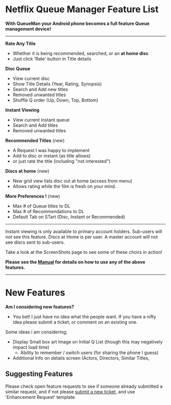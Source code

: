 # Netflix Queue Manager Feature List #

**With QueueMan your Android phone becomes a full feature Queue management device!**

---

**Rate Any Title**
  * Whether it is being recommended, searched, or an **at home disc**
  * Just click 'Rate' button in Title details


**Disc Queue**

  * View current disc
  * Show Title Details (Year, Rating, Synopsis)
  * Search and Add new titles
  * Removed unwanted titles
  * Shuffle Q order (Up, Down, Top, Bottom)

**Instant Viewing**

  * View current instant queue
  * Search and Add titles
  * Removed unwanted titles

**Recommended Titles** (new)
  * A Request I was happy to implement
  * Add to disc or instant (as title allows)
  * or just rate the title (including "not interested")

**Discs at home** (new)
  * New grid view lists disc out at home (access from menu)
  * Allows rating while the film is fresh on your mind.

**More Preferences !** (new)
  * Max # of Queue titles to DL
  * Max # of Recommendations to DL
  * Default Tab on STart (Disc, Instant or Recommended)


---


 Instant viewing is only available to primary account holders. Sub-users will not see this feature.
Discs at Home is per user. A master account will not see discs sent to sub-users.


Take a look at the ScreenShots page to see some of these choirs in action!

**Please see the [Manual](Manual.md) for details on how to use any of the above features.**

---

# New Features #
**Am I considering new features?**

- You bet! I just have no idea what the people want. If you have a nifty idea please submit a ticket, or comment on an existing one.

Some ideas i am considering;

  * Display Small box art Image on Initial Q List (though this may negatively impact load time)
    * Ability to remember / switch users (for sharing the phone I guess)
  * Additional Info on details screen (Actors, Directors, Similar Titles,


## Suggesting Features ##

Please check open feature requests to see if someone already submitted a similar request, and if not please [submit a new ticket](http://code.google.com/p/queueman/issues/list), and use 'Enhancement Request' template.